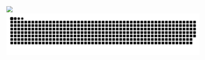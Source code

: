 <img src="https://user-images.githubusercontent.com/73097560/115834477-dbab4500-a447-11eb-908a-139a6edaec5c.gif">
<picture>
  <source media="(prefers-color-scheme: dark)" srcset="https://raw.githubusercontent.com/engineer276/engineer276/output/github-contribution-grid-snake-dark.svg">
  <source media="(prefers-color-scheme: light)" srcset="https://raw.githubusercontent.com/engineer276/engineer276/output/github-contribution-grid-snake.svg">
  <img alt="github contribution grid snake animation" src="https://raw.githubusercontent.com/engineer276/engineer276/output/github-contribution-grid-snake.svg">
</picture>
